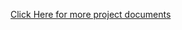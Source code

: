 [Click Here for more project documents](https://drive.google.com/drive/u/0/folders/1lOp_3hvUrWrckcwW5C_KFdPHvn9WFv4Q)

